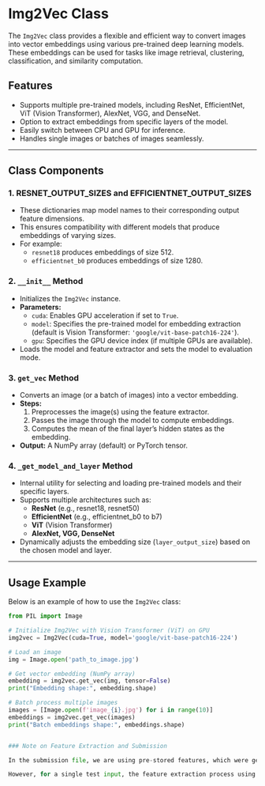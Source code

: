 # Img2Vec Class

The `Img2Vec` class provides a flexible and efficient way to convert images into vector embeddings using various pre-trained deep learning models. These embeddings can be used for tasks like image retrieval, clustering, classification, and similarity computation.

## Features
- Supports multiple pre-trained models, including ResNet, EfficientNet, ViT (Vision Transformer), AlexNet, VGG, and DenseNet.
- Option to extract embeddings from specific layers of the model.
- Easily switch between CPU and GPU for inference.
- Handles single images or batches of images seamlessly.

---

## Class Components

### 1. RESNET_OUTPUT_SIZES and EFFICIENTNET_OUTPUT_SIZES
- These dictionaries map model names to their corresponding output feature dimensions.
- This ensures compatibility with different models that produce embeddings of varying sizes.
- For example:
  - `resnet18` produces embeddings of size 512.
  - `efficientnet_b0` produces embeddings of size 1280.

### 2. `__init__` Method
- Initializes the `Img2Vec` instance.
- **Parameters:**
  - `cuda`: Enables GPU acceleration if set to `True`.
  - `model`: Specifies the pre-trained model for embedding extraction (default is Vision Transformer: `'google/vit-base-patch16-224'`).
  - `gpu`: Specifies the GPU device index (if multiple GPUs are available).
- Loads the model and feature extractor and sets the model to evaluation mode.

### 3. `get_vec` Method
- Converts an image (or a batch of images) into a vector embedding.
- **Steps:**
  1. Preprocesses the image(s) using the feature extractor.
  2. Passes the image through the model to compute embeddings.
  3. Computes the mean of the final layer’s hidden states as the embedding.
- **Output:** A NumPy array (default) or PyTorch tensor.

### 4. `_get_model_and_layer` Method
- Internal utility for selecting and loading pre-trained models and their specific layers.
- Supports multiple architectures such as:
  - **ResNet** (e.g., resnet18, resnet50)
  - **EfficientNet** (e.g., efficientnet_b0 to b7)
  - **ViT** (Vision Transformer)
  - **AlexNet, VGG, DenseNet**
- Dynamically adjusts the embedding size (`layer_output_size`) based on the chosen model and layer.

---

## Usage Example

Below is an example of how to use the `Img2Vec` class:

```python
from PIL import Image

# Initialize Img2Vec with Vision Transformer (ViT) on GPU
img2vec = Img2Vec(cuda=True, model='google/vit-base-patch16-224')

# Load an image
img = Image.open('path_to_image.jpg')

# Get vector embedding (NumPy array)
embedding = img2vec.get_vec(img, tensor=False)
print("Embedding shape:", embedding.shape)

# Batch process multiple images
images = [Image.open(f'image_{i}.jpg') for i in range(10)]
embeddings = img2vec.get_vec(images)
print("Batch embeddings shape:", embeddings.shape)


### Note on Feature Extraction and Submission

In the submission file, we are using pre-stored features, which were generated by applying ViT (Vision Transformer) on each image beforehand. This approach was adopted because the dataset contains a large number of images, and feature extraction for the entire dataset is time-intensive. 

However, for a single test input, the feature extraction process using ViT is fast and can be performed in real-time if required. The extracted feature files are provided alongside the Python notebooks, ensuring reproducibility and allowing the evaluation process to focus solely on the prediction pipeline without the overhead of feature computation.
